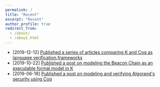 ```yaml
---
permalink: /
title: "Recent"
excerpt: "Recent"
author_profile: true
redirect_from:
  - /about/
  - /about.html
---
```


- [2019-12-12] [Published a series of articles comparing K and Coq as language verification frameworks](/posts/2019/12/k-vs-coq/)
- [2019-10-22] [Published a post on modeling the Beacon Chain as an executable formal model in K](/posts/2019/10/k-beacon-chains/)
- [2019-06-18] [Published a post on modeling and verifying Algorand's security using Coq](/posts/2019/06/algorand-safety/)
